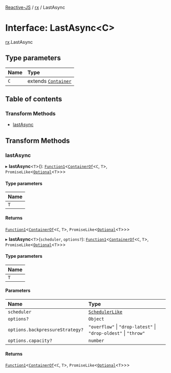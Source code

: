 [Reactive-JS](../README.md) / [rx](../modules/rx.md) / LastAsync

# Interface: LastAsync<C\>

[rx](../modules/rx.md).LastAsync

## Type parameters

| Name | Type |
| :------ | :------ |
| `C` | extends [`Container`](containers.Container.md) |

## Table of contents

### Transform Methods

- [lastAsync](rx.LastAsync.md#lastasync)

## Transform Methods

### lastAsync

▸ **lastAsync**<`T`\>(): [`Function1`](../modules/functions.md#function1)<[`ContainerOf`](../modules/containers.md#containerof)<`C`, `T`\>, `PromiseLike`<[`Optional`](../modules/functions.md#optional)<`T`\>\>\>

#### Type parameters

| Name |
| :------ |
| `T` |

#### Returns

[`Function1`](../modules/functions.md#function1)<[`ContainerOf`](../modules/containers.md#containerof)<`C`, `T`\>, `PromiseLike`<[`Optional`](../modules/functions.md#optional)<`T`\>\>\>

▸ **lastAsync**<`T`\>(`scheduler`, `options?`): [`Function1`](../modules/functions.md#function1)<[`ContainerOf`](../modules/containers.md#containerof)<`C`, `T`\>, `PromiseLike`<[`Optional`](../modules/functions.md#optional)<`T`\>\>\>

#### Type parameters

| Name |
| :------ |
| `T` |

#### Parameters

| Name | Type |
| :------ | :------ |
| `scheduler` | [`SchedulerLike`](util.SchedulerLike.md) |
| `options?` | `Object` |
| `options.backpressureStrategy?` | ``"overflow"`` \| ``"drop-latest"`` \| ``"drop-oldest"`` \| ``"throw"`` |
| `options.capacity?` | `number` |

#### Returns

[`Function1`](../modules/functions.md#function1)<[`ContainerOf`](../modules/containers.md#containerof)<`C`, `T`\>, `PromiseLike`<[`Optional`](../modules/functions.md#optional)<`T`\>\>\>

